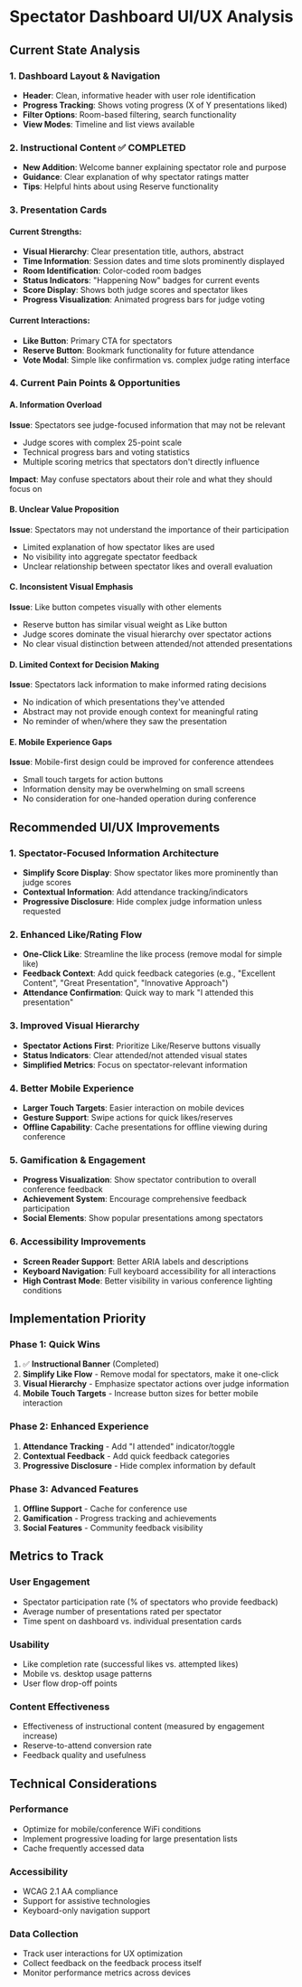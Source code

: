 # Spectator Dashboard UI/UX Analysis

## Current State Analysis

### 1. **Dashboard Layout & Navigation**
- **Header**: Clean, informative header with user role identification
- **Progress Tracking**: Shows voting progress (X of Y presentations liked)
- **Filter Options**: Room-based filtering, search functionality
- **View Modes**: Timeline and list views available

### 2. **Instructional Content** ✅ **COMPLETED**
- **New Addition**: Welcome banner explaining spectator role and purpose
- **Guidance**: Clear explanation of why spectator ratings matter
- **Tips**: Helpful hints about using Reserve functionality

### 3. **Presentation Cards**

#### **Current Strengths:**
- **Visual Hierarchy**: Clear presentation title, authors, abstract
- **Time Information**: Session dates and time slots prominently displayed
- **Room Identification**: Color-coded room badges
- **Status Indicators**: "Happening Now" badges for current events
- **Score Display**: Shows both judge scores and spectator likes
- **Progress Visualization**: Animated progress bars for judge voting

#### **Current Interactions:**
- **Like Button**: Primary CTA for spectators
- **Reserve Button**: Bookmark functionality for future attendance
- **Vote Modal**: Simple like confirmation vs. complex judge rating interface

### 4. **Current Pain Points & Opportunities**

#### **A. Information Overload**
**Issue**: Spectators see judge-focused information that may not be relevant
- Judge scores with complex 25-point scale
- Technical progress bars and voting statistics
- Multiple scoring metrics that spectators don't directly influence

**Impact**: May confuse spectators about their role and what they should focus on

#### **B. Unclear Value Proposition**
**Issue**: Spectators may not understand the importance of their participation
- Limited explanation of how spectator likes are used
- No visibility into aggregate spectator feedback
- Unclear relationship between spectator likes and overall evaluation

#### **C. Inconsistent Visual Emphasis**
**Issue**: Like button competes visually with other elements
- Reserve button has similar visual weight as Like button
- Judge scores dominate the visual hierarchy over spectator actions
- No clear visual distinction between attended/not attended presentations

#### **D. Limited Context for Decision Making**
**Issue**: Spectators lack information to make informed rating decisions
- No indication of which presentations they've attended
- Abstract may not provide enough context for meaningful rating
- No reminder of when/where they saw the presentation

#### **E. Mobile Experience Gaps**
**Issue**: Mobile-first design could be improved for conference attendees
- Small touch targets for action buttons
- Information density may be overwhelming on small screens
- No consideration for one-handed operation during conference

## Recommended UI/UX Improvements

### 1. **Spectator-Focused Information Architecture**
- **Simplify Score Display**: Show spectator likes more prominently than judge scores
- **Contextual Information**: Add attendance tracking/indicators
- **Progressive Disclosure**: Hide complex judge information unless requested

### 2. **Enhanced Like/Rating Flow**
- **One-Click Like**: Streamline the like process (remove modal for simple like)
- **Feedback Context**: Add quick feedback categories (e.g., "Excellent Content", "Great Presentation", "Innovative Approach")
- **Attendance Confirmation**: Quick way to mark "I attended this presentation"

### 3. **Improved Visual Hierarchy**
- **Spectator Actions First**: Prioritize Like/Reserve buttons visually
- **Status Indicators**: Clear attended/not attended visual states
- **Simplified Metrics**: Focus on spectator-relevant information

### 4. **Better Mobile Experience**
- **Larger Touch Targets**: Easier interaction on mobile devices
- **Gesture Support**: Swipe actions for quick likes/reserves
- **Offline Capability**: Cache presentations for offline viewing during conference

### 5. **Gamification & Engagement**
- **Progress Visualization**: Show spectator contribution to overall conference feedback
- **Achievement System**: Encourage comprehensive feedback participation
- **Social Elements**: Show popular presentations among spectators

### 6. **Accessibility Improvements**
- **Screen Reader Support**: Better ARIA labels and descriptions
- **Keyboard Navigation**: Full keyboard accessibility for all interactions
- **High Contrast Mode**: Better visibility in various conference lighting conditions

## Implementation Priority

### **Phase 1: Quick Wins**
1. ✅ **Instructional Banner** (Completed)
2. **Simplify Like Flow** - Remove modal for spectators, make it one-click
3. **Visual Hierarchy** - Emphasize spectator actions over judge information
4. **Mobile Touch Targets** - Increase button sizes for better mobile interaction

### **Phase 2: Enhanced Experience**
1. **Attendance Tracking** - Add "I attended" indicator/toggle
2. **Contextual Feedback** - Add quick feedback categories
3. **Progressive Disclosure** - Hide complex information by default

### **Phase 3: Advanced Features**
1. **Offline Support** - Cache for conference use
2. **Gamification** - Progress tracking and achievements
3. **Social Features** - Community feedback visibility

## Metrics to Track

### **User Engagement**
- Spectator participation rate (% of spectators who provide feedback)
- Average number of presentations rated per spectator
- Time spent on dashboard vs. individual presentation cards

### **Usability**
- Like completion rate (successful likes vs. attempted likes)
- Mobile vs. desktop usage patterns
- User flow drop-off points

### **Content Effectiveness**
- Effectiveness of instructional content (measured by engagement increase)
- Reserve-to-attend conversion rate
- Feedback quality and usefulness

## Technical Considerations

### **Performance**
- Optimize for mobile/conference WiFi conditions
- Implement progressive loading for large presentation lists
- Cache frequently accessed data

### **Accessibility**
- WCAG 2.1 AA compliance
- Support for assistive technologies
- Keyboard-only navigation support

### **Data Collection**
- Track user interactions for UX optimization
- Collect feedback on the feedback process itself
- Monitor performance metrics across devices 